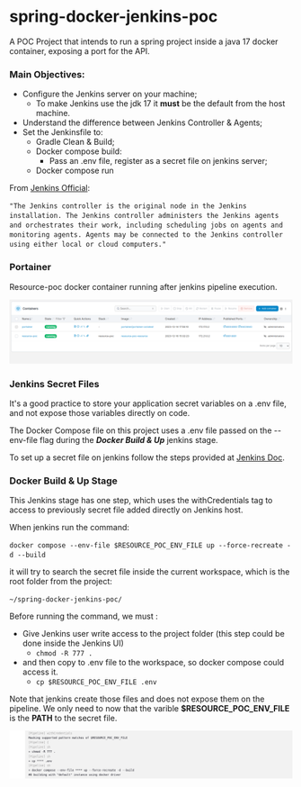 # spring-docker-jenkins-poc

A POC Project that intends to run a spring project inside a java 17 docker container, exposing a port for the API.

### **Main Objectives:**
* Configure the Jenkins server on your machine;
  * To make Jenkins use the jdk 17 it **must** be the default from the host machine.
* Understand the difference between Jenkins Controller & Agents;
* Set the Jenkinsfile to:
  * Gradle Clean & Build;
  * Docker compose build:
    * Pass an .env file, register as a secret file on jenkins server;
  * Docker compose run


From [Jenkins Official](https://www.jenkins.io/doc/book/using/using-agents/):

`"The Jenkins controller is the original node in the Jenkins installation. The Jenkins controller administers the Jenkins agents and orchestrates their work, including scheduling jobs on agents and monitoring agents. Agents may be connected to the Jenkins controller using either local or cloud computers."`

### Portainer

Resource-poc docker container running after jenkins pipeline execution.

![alt text](src/main/resources/images/portainer.png)

### Jenkins Secret Files
It's a good practice to store your application secret variables on a .env file, and not expose those variables directly on code.

The Docker Compose file on this project uses a .env file passed on the --env-file flag during the **_Docker Build & Up_**
jenkins stage.

To set up a secret file on jenkins follow the steps provided at [Jenkins Doc](https://www.jenkins.io/doc/book/using/using-credentials/).

### Docker Build & Up Stage

This Jenkins stage has one step, which uses the withCredentials tag to access to previously secret file added directly on Jenkins host.

When jenkins run the command:

`docker compose --env-file $RESOURCE_POC_ENV_FILE up --force-recreate -d --build`

it will try to search the secret file inside the current workspace, which is the root folder from the project:

`~/spring-docker-jenkins-poc/`

Before running the command, we must :
  * Give Jenkins user write access to the project folder (this step could be done inside the Jenkins UI)
    * `chmod -R 777 .`
  * and then copy to .env file to the workspace, so docker compose could access it.
    * `cp $RESOURCE_POC_ENV_FILE .env`

Note that jenkins create those files and does not expose them on the pipeline. We only need to now that the varible
**$RESOURCE_POC_ENV_FILE** is the **PATH** to the secret file.

![alt text](src/main/resources/images/jenkins.png)



